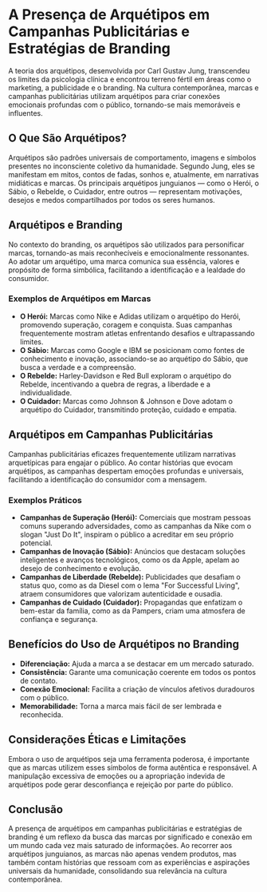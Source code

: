 
# A Presença de Arquétipos em Campanhas Publicitárias e Estratégias de Branding

A teoria dos arquétipos, desenvolvida por Carl Gustav Jung, transcendeu os limites da psicologia clínica e encontrou terreno fértil em áreas como o marketing, a publicidade e o branding. Na cultura contemporânea, marcas e campanhas publicitárias utilizam arquétipos para criar conexões emocionais profundas com o público, tornando-se mais memoráveis e influentes.

## O Que São Arquétipos?

Arquétipos são padrões universais de comportamento, imagens e símbolos presentes no inconsciente coletivo da humanidade. Segundo Jung, eles se manifestam em mitos, contos de fadas, sonhos e, atualmente, em narrativas midiáticas e marcas. Os principais arquétipos junguianos — como o Herói, o Sábio, o Rebelde, o Cuidador, entre outros — representam motivações, desejos e medos compartilhados por todos os seres humanos.

## Arquétipos e Branding

No contexto do branding, os arquétipos são utilizados para personificar marcas, tornando-as mais reconhecíveis e emocionalmente ressonantes. Ao adotar um arquétipo, uma marca comunica sua essência, valores e propósito de forma simbólica, facilitando a identificação e a lealdade do consumidor.

### Exemplos de Arquétipos em Marcas

- **O Herói:** Marcas como Nike e Adidas utilizam o arquétipo do Herói, promovendo superação, coragem e conquista. Suas campanhas frequentemente mostram atletas enfrentando desafios e ultrapassando limites.
- **O Sábio:** Marcas como Google e IBM se posicionam como fontes de conhecimento e inovação, associando-se ao arquétipo do Sábio, que busca a verdade e a compreensão.
- **O Rebelde:** Harley-Davidson e Red Bull exploram o arquétipo do Rebelde, incentivando a quebra de regras, a liberdade e a individualidade.
- **O Cuidador:** Marcas como Johnson & Johnson e Dove adotam o arquétipo do Cuidador, transmitindo proteção, cuidado e empatia.

## Arquétipos em Campanhas Publicitárias

Campanhas publicitárias eficazes frequentemente utilizam narrativas arquetípicas para engajar o público. Ao contar histórias que evocam arquétipos, as campanhas despertam emoções profundas e universais, facilitando a identificação do consumidor com a mensagem.

### Exemplos Práticos

- **Campanhas de Superação (Herói):** Comerciais que mostram pessoas comuns superando adversidades, como as campanhas da Nike com o slogan "Just Do It", inspiram o público a acreditar em seu próprio potencial.
- **Campanhas de Inovação (Sábio):** Anúncios que destacam soluções inteligentes e avanços tecnológicos, como os da Apple, apelam ao desejo de conhecimento e evolução.
- **Campanhas de Liberdade (Rebelde):** Publicidades que desafiam o status quo, como as da Diesel com o lema "For Successful Living", atraem consumidores que valorizam autenticidade e ousadia.
- **Campanhas de Cuidado (Cuidador):** Propagandas que enfatizam o bem-estar da família, como as da Pampers, criam uma atmosfera de confiança e segurança.

## Benefícios do Uso de Arquétipos no Branding

- **Diferenciação:** Ajuda a marca a se destacar em um mercado saturado.
- **Consistência:** Garante uma comunicação coerente em todos os pontos de contato.
- **Conexão Emocional:** Facilita a criação de vínculos afetivos duradouros com o público.
- **Memorabilidade:** Torna a marca mais fácil de ser lembrada e reconhecida.

## Considerações Éticas e Limitações

Embora o uso de arquétipos seja uma ferramenta poderosa, é importante que as marcas utilizem esses símbolos de forma autêntica e responsável. A manipulação excessiva de emoções ou a apropriação indevida de arquétipos pode gerar desconfiança e rejeição por parte do público.

## Conclusão

A presença de arquétipos em campanhas publicitárias e estratégias de branding é um reflexo da busca das marcas por significado e conexão em um mundo cada vez mais saturado de informações. Ao recorrer aos arquétipos junguianos, as marcas não apenas vendem produtos, mas também contam histórias que ressoam com as experiências e aspirações universais da humanidade, consolidando sua relevância na cultura contemporânea.
```
